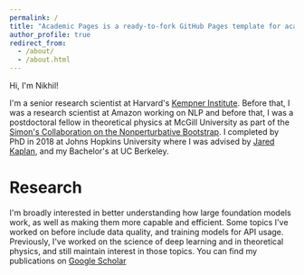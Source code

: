 ```yaml
---
permalink: /
title: "Academic Pages is a ready-to-fork GitHub Pages template for academic personal websites"
author_profile: true
redirect_from: 
  - /about/
  - /about.html
---
```


Hi, I'm Nikhil!

I'm a senior research scientist at Harvard's [Kempner Institute](https://kempnerinstitute.harvard.edu/).  Before that, I was a research scientist at Amazon working on NLP and before that, I was a postdoctoral fellow in theoretical physics at McGill University as part of the [Simon's Collaboration on the Nonperturbative Bootstrap](https://bootstrapcollaboration.com/).  I completed by PhD in 2018 at Johns Hopkins University where I was advised by [Jared Kaplan](https://sites.krieger.jhu.edu/jared-kaplan/), and my Bachelor's at UC Berkeley.

Research
======

I'm broadly interested in better understanding how large foundation models work, as well as making them more capable and efficient.  Some topics I've worked on before include data quality, and training models for API usage.  Previously, I've worked on the science of deep learning and in theoretical physics, and still maintain interest in those topics.  You can find my publications on [Google Scholar]()

